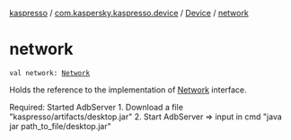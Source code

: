 [kaspresso](../../index.md) / [com.kaspersky.kaspresso.device](../index.md) / [Device](index.md) / [network](./network.md)

# network

`val network: `[`Network`](../../com.kaspersky.kaspresso.device.network/-network/index.md)

Holds the reference to the implementation of [Network](../../com.kaspersky.kaspresso.device.network/-network/index.md) interface.

Required: Started AdbServer
    1. Download a file "kaspresso/artifacts/desktop.jar"
    2. Start AdbServer =&gt; input in cmd "java jar path_to_file/desktop.jar"

